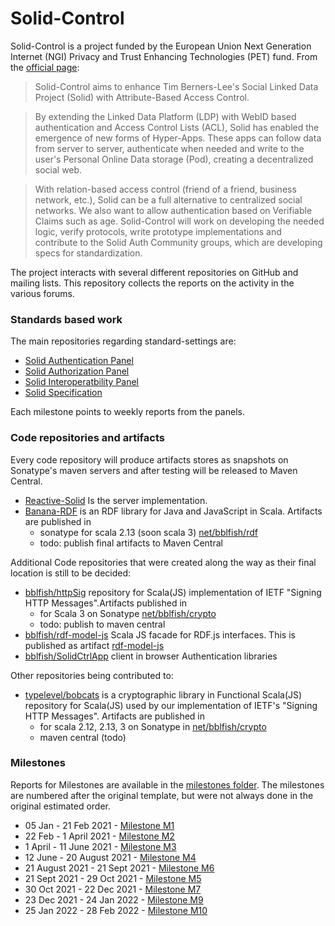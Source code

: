 # Solid-Control

Solid-Control is a project funded by the European Union Next Generation Internet (NGI) Privacy and Trust Enhancing Technologies (PET) fund. From the [official page](https://nlnet.nl/project/SolidControl/):

> Solid-Control aims to enhance Tim Berners-Lee's Social Linked Data Project (Solid) with Attribute-Based Access Control. 

> By extending the Linked Data Platform (LDP) with WebID based authentication and Access Control Lists (ACL), Solid has enabled the emergence of new forms of Hyper-Apps. These apps can follow data from server to server, authenticate when needed and write to the user's Personal Online Data storage (Pod), creating a decentralized social web.

> With relation-based access control (friend of a friend, business network, etc.), Solid can be a full alternative to centralized social networks. We also want to allow authentication based on Verifiable Claims such as age. Solid-Control will work on developing the needed logic, verify protocols, write prototype implementations and contribute to the Solid Auth Community groups, which are developing specs for standardization.

The project interacts with several different repositories on GitHub and mailing lists. This repository collects the reports on the activity in the various forums.

### Standards based work

The main repositories regarding standard-settings are:

* [Solid Authentication Panel](https://github.com/solid/authentication-panel) 
* [Solid Authorization Panel](https://github.com/solid/authorization-panel)
* [Solid Interoperatbility Panel](https://github.com/solid/data-interoperability-panel)
* [Solid Specification](https://github.com/solid/specification/)

Each milestone points to weekly reports from the panels.

###  Code repositories and artifacts 

Every code repository will produce artifacts stores as snapshots on Sonatype's maven servers
and after testing will be released to Maven Central. 

* [Reactive-Solid](https://github.com/co-operating-systems/Reactive-SoLiD) Is the server implementation.
* [Banana-RDF](https://github.com/banana-rdf) is an RDF library for Java and JavaScript in Scala. Artifacts are published in 
  * sonatype for scala 2.13 (soon scala 3) [net/bblfish/rdf](https://oss.sonatype.org/content/repositories/snapshots/net/bblfish/rdf/)
  * todo: publish final artifacts to Maven Central
  
Additional Code repositories that were created along the way as their final location is still to be decided:
 
* [bblfish/httpSig](https://github.com/bblfish/httpSig) repository for Scala(JS) implementation of IETF "Signing HTTP Messages".Artifacts published in
    * for Scala 3 on Sonatype [net/bblfish/crypto](https://oss.sonatype.org/content/repositories/snapshots/net/bblfish/crypto/)
    * todo: publish to maven central
* [bblfish/rdf-model-js](https://github.com/bblfish/rdf.scala.js) Scala JS facade for RDF.js interfaces. This is published as artifact [rdf-model-js](https://oss.sonatype.org/content/repositories/snapshots/net/bblfish/rdf/rdf-model-js_sjs1_3/)
* [bblfish/SolidCtrlApp](https://github.com/bblfish/SolidCtrlApp) client in browser Authentication libraries

Other repositories being contributed to:
* [typelevel/bobcats](https://github.com/bblfish/bobcats) is a cryptographic library in Functional Scala(JS)
  repository for Scala(JS) used by our implementation of IETF's "Signing HTTP Messages". Artifacts are published in
    * for scala 2.12, 2.13, 3 on Sonatype in [net/bblfish/crypto](https://oss.sonatype.org/content/repositories/snapshots/net/bblfish/crypto/)
    * maven central (todo)

### Milestones

Reports for Milestones are available in the [milestones folder](milestones). 
The milestones are numbered after the original template, but were not always done
in the original estimated order.
 * 05 Jan - 21 Feb  2021 - [Milestone M1](milestones/M1/M1.md)
 * 22 Feb - 1 April 2021 - [Milestone M2](milestones/M2/M2.md)
 * 1 April - 11 June 2021 - [Milestone M3](milestones/M3/M3.md)
 * 12 June - 20 August 2021 - [Milestone M4](milestones/M4/M4.md)
 * 21 August 2021 - 21 Sept 2021 - [Milestone M6](milestones/M6/M6.md)
 * 21 Sept 2021 - 29 Oct 2021 - [Milestone M5](milestones/M5/M5.md)
 * 30 Oct 2021 - 22 Dec 2021 - [Milestone M7](milestones/M7/M7.md)
 * 23 Dec 2021 - 24 Jan 2022 - [Milestone M9](milestones/M9/M9.md)
 * 25 Jan 2022 - 28 Feb 2022 - [Milestone M10](milesones/M10/M10.md)
